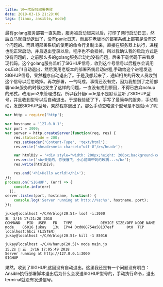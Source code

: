 ```yaml
---
title: 记一次服务部署失败
date: 2018-03-16 21:28:00
tags: [linux, ansible, node]
---
```


最有golang服务部署一直失败，服务被启动起来以后，打印了两行启动日志，然后立马就自动退出了，没有panic日志，而且在老版本的部署系统上部署是没有这个问题的。而且吧部署系统的使用的命令行复制出来，直接在服务器上执行，进程也能正常启动，并且退出登录以后，程序也不会挂掉，所以我确认我的启动方式是没有问题的，之前那么多的golang服务启动也没有问题，后来下载代码下来看发现代码。这个golang服务监听了SIGHUP信号，收到这个号信号以后程序会调用os.Exit(1)自动退出，然后我用老版本的部署系统启动进程,手动给这个进程发送SIGHUP信号，果然程序自动退出了。于是我想起来了，通知相关的开发人员收到这个信号以后忽略掉。再次部署，一气呵成。事情还没有完，因为我想到了之前部署node服务的时候也发生了这样的问题，一直没有找到原因，不得已放弃nohup的形式，改用pm2来管理进程，所以我怀疑node是不是默认监听了SIGHUP型号，并且收到型号以后自动退出。于是我验证了下，手写了最简单的服务，手动启动，发送SIGHUP型号，果然程序退出了。那么手动忽略这个型号是不是就ok了呢
```js
var http = require('http');  
  
var hostname = '127.0.0.1';  
var port = 3000;  
var server = http.createServer(function(req, res) {    
    res.statusCode = 200;  
    res.setHeader('Content-Type', 'text/html');  
    res.write('<head><meta charset="utf-8"/></head>');  

    var htmlDiv = '<div style="width: 200px;height: 200px;background-color: #f0f;">div</div>';  
    res.write('<b>亲爱的，你慢慢飞，小心前面带刺的玫瑰...</b>');  
    res.write(htmlDiv);  

    res.end('<h1>Hello world!</h1>');  
});  
process.on('SIGHUP', (err) => {
    console.info(err)
  });
server.listen(port, hostname, function() {  
    console.log('Server running at http://%s:%s', hostname, port);  
});  
```

```shell
jukay@localhost ~/C/W/blog(20.5)> lsof -i:3000                                                                                                        五  3/16 17:21:20 2018
COMMAND   PID  USER   FD   TYPE             DEVICE SIZE/OFF NODE NAME
node    85016 jukay   13u  IPv4 0xd088754a58137eaf      0t0  TCP localhost:hbci (LISTEN)
jukay@localhost ~/C/W/blog(20.5)> kill -1 85016
```
```shell
jukay@localhost ~/C/N/hanup(20.5)> node main.js                                                                                        15.2s  五  3/16 17:05:49 2018
Server running at http://127.0.0.1:3000
SIGHUP
```
果然，收到了SIGHUP,这回没有自动退出。这里我还是有一个问题没有明白：Ansible执行部署脚本退出后为什么会发送SIGHUP型号的，手动执行命令，退出terminal就没有发送信号。